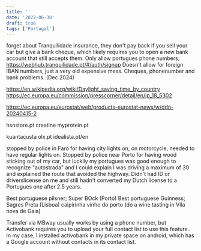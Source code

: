 ```yaml
---
title: ''
date: '2022-06-30'
draft: true
tags: ['Portugal']
---
```


forget about Tranquilidade insurance,
they don't pay back if you sell your car but give a bank cheque, which likely requires you to open a new bank account that still accepts them.
Only allow portugues phone numbers; https://webhub.tranquilidade.pt/#/auth/signup
Doesn't allow for foreign IBAN numbers, just a very old expensive mess. Cheques, phonenumber and bank problems. (Dec 2024)






https://en.wikipedia.org/wiki/Daylight_saving_time_by_country
https://ec.europa.eu/commission/presscorner/detail/en/ip_18_5302


https://ec.europa.eu/eurostat/web/products-eurostat-news/w/ddn-20240415-2

hsnstore.pt creatine
myprotein.pt

kuantacusta
olx.pt
idealista.pt/en

stopped by police in Faro for having city lights on, on motorcycle, needed to have regular lights on.
Stopped by police near Porto for having wood sticking out of my car,
but luckily my portugues was good enough to recognize "autostrada" and I could explain I was driving a maximum of 30
and explained the route that avoided the highway. Didn't had ID or driverslicense on me and still hadn't converted my Dutch license to a Portugues one after 2.5 years.

Best portuguese pilsner; Super BOck (Porto)
Best portuguese Guinness; Sagres Preta (Lisboa)
caipirinha
vinho do porto (do a wine tasting in Vila nova de Gaia)

Transfer via MBway usually works by using a phone number,
but Activobank requires you to upload your full contact list to use this feature..
In my case, I installed activobank in my private space on android, which has a Google account without contacts in its contact list.

